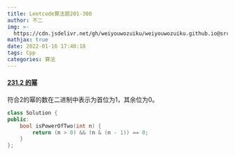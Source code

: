 ```yaml
---
title: Leetcode算法题201-300
author: 不二
img: >-
  https://cdn.jsdelivr.net/gh/weiyouwozuiku/weiyouwozuiku.github.io@src/source/_posts/PageImg/算法/Leetcode算法题201-300.jpeg
mathjax: true
date: 2022-01-16 17:40:18
tags: Cpp
categories: 算法
---
```


#### [231.2 的幂](https://leetcode-cn.com/problems/power-of-two/)

符合2的幂的数在二进制中表示为首位为1，其余位为0。

```cpp
class Solution {
public:
    bool isPowerOfTwo(int n) {
        return (n > 0) && (n & (n - 1)) == 0;
    }
};
```

